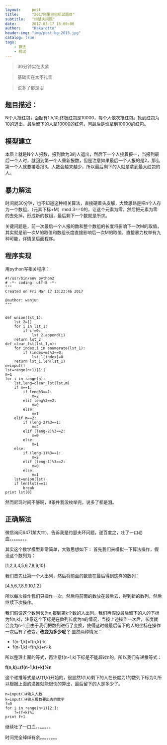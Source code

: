 ```yaml
---
layout:     post
title:      "2017阿里巴巴机试题目"
subtitle:   "约瑟夫问题"
date:       2017-03-17 15:00:00
author:     "Kakarotto"
header-img: "img/post-bg-2015.jpg"
catalog: true
tags:
    - 算法
    - 机试
---
```



>30分钟实在太紧

>基础实在太不扎实

>说多了都是泪


## 题目描述：

N个人抢红包，面额有1,5,10,终极红包是10000，每个人依次抢红包。抢到红包为10的退出，最后留下的人拿10000的红包，问最后是谁拿到10000的红包。

## 模型建立

本质上就是N个人报数，报到数为3的人退出，然后下一个人接着报一，当报到最后一个人时，就回到第一个人重新报数，但是注意如果最后一个人报的是2，那么第一个人就要接着报3。人数会越来越少，所以最后剩下的人就是拿到最大红包的人。

## 暴力解法

时间就30分钟，也不知道这种相关算法，直接硬着头皮解，大致思路是把n个人存为一个数组，（元素下标+M）mod 3==0的，让这个元素为零。然后把元素为零的去处掉，形成新的数组，最后剩下一个数就是所求。

关键问题是，前一次最后一个人报的数和整个数组的长度将影响下一次M的取值，其实就是前一次M的取值和数组长度直接影响后一次M的取值，直接暴力枚举有九种可能，详情见后面程序。

## 程序实现

用python写相关程序：

```
#!/usr/bin/env python2
# -*- coding: utf-8 -*-
"""
Created on Fri Mar 17 13:23:46 2017

@author: wanjun
"""


def union(lst_1):
    lst_2=[]
    for i in lst_1:
        if i!=0:
            lst_2.append(i)
    return lst_2  
def clear_lst(lst_1,m):
    for index,i in enumerate(lst_1):
        if (index+m)%3==0:
            lst_1[index]=0
    return lst_1,len(lst_1)
n=input()
lst=range(n+1)[1:]
m=1
for i in range(n):
    lst,leng=clear_lst(lst,m)
    if m==1:
        if leng%3==1:
            m=2
        elif leng%3==2:
            m=0
        else:
            m=1
    elif m==2:
        if (leng-2)%3==1:
            m=2
        elif (leng-2)%3==2:
            m=0
        else:
            m=1
    else:
        if (leng-1)%3==1:
            m=2
        elif (leng-1)%3==2:
            m=0
        else:
            m=1    
    lst=union(lst)
    if len(lst)==1:
        break
print lst[0]
```

然而尼玛时间不够啊，if条件我没枚举完，说多了都是泪。

## 正确解法

微信询问647(某大牛)，告诉我是约瑟夫环问题，遂百度之，吐了一口老血。。。。。。。。

其实这个数学模型非常简单，大致思想如下：
首先我们来模拟一下算法操作，假设这个数列为：

[1,2,3,4,5,6,7,8,9,10]

我们首先让第一个人出列，然后将前面的数放在最后得到这样的数列：

[4,5,6,7,8,9,10,1,2]

所以每次操作我们只操作一次，然后将前面的数放在最后去，得到新的数列，然后继续下次操作。

我们假设这个数列长为n,报到第k个数的人出列。我们再假设最后留下的人的下标为f(n,k)，注意这个下标是在数列长度为n的情况，当按上述操作一次后，长度就会变为n-1,且由于我们把数列进行了变换，使得这时候最后留下的人的坐标在操作一次后有了改变。**改变为多少呢？**
显然两种情况：

* f(n-1,k)=f(n,k)-k
* f(n-1,k)=f(n,k)+n-k

所以整理上面的等式，再注意f(n-1,k)下标是不能超过n的，所以我们有递推等式：

**f(n,k)=(f(n-1,k)+k)%n**

这个递推等式是从f(1,k)开始的，很显然f(1,k)剩下的人在长度为1的数列下标为0,所以根据上面的递推就能很快的算出，最后留下的人是多少了。


```
n=input()#输入人数
k=input()#输入报数要出去的数字
f=0
for i in range(n+1)[2:]:
    f=(f+k)%i
print f+1
```

继续吐了一口血。。。。。。。

时间完全绰绰有余。。。。。。。。




